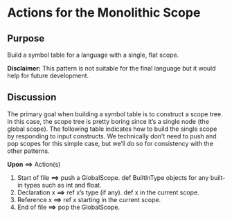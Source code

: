 # Actions for the Monolithic Scope

## Purpose

Build a symbol table for a language with a single, flat scope.

**Disclaimer:** This pattern is not suitable for the final language but
it would help for future development.

## Discussion

The primary goal when building a symbol table is to construct a scope
tree. In this case, the scope tree is pretty boring since it’s a single node
(the global scope). The following table indicates how to build the single
scope by responding to input constructs. We technically don’t need to
push and pop scopes for this simple case, but we’ll do so for consistency
with the other patterns.


**Upon** **==>** Action(s)

1. Start of file **==>** push a GlobalScope. def BuiltInType objects for any built-in types such as int and float.
2. Declaration x **==>** ref x’s type (if any). def x in the current scope.
3. Reference x **==>** ref x starting in the current scope.
4. End of file **==>** pop the GlobalScope.



